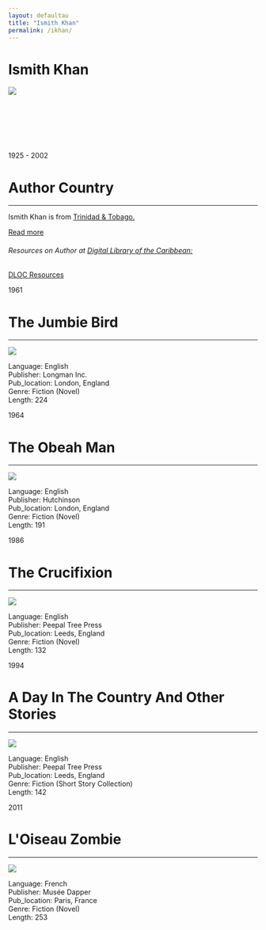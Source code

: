 ```yaml
---
layout: defaultau
title: "Ismith Khan"
permalink: /ikhan/
---
```

<!-- partial:index.partial.html -->
<div class="content">
    <h1>Ismith Khan</h1>
    <div class="quote">
        <div><img src="https://www.peepaltreepress.com/sites/default/files/styles/author_large/public/Ismith%20Khan.jpg" class="logo"></div>
    </div>
    <div class="timeline">
        <div style="padding-bottom:100px;"></div>
        <div class="block">
            <div class="date right"><p class="right"> 1925 - 2002 </p></div>
            <div class="dot"></div>
            <div class="left first">
            <div class="author_country">
                <h1>Author Country</h1><hr>
          <div class="aclocation">  <p>Ismith Khan is from <a href="{{ site.baseurl }}/3">Trinidad & Tobago.</a></p></div>
              <div class="acreadmore">  <a href="https://en.wikipedia.org/wiki/Ismith_Khan" target="_blank">Read more</a></div>
              <div class="aclocation">  <h6>Resources on Author at <a href="https://dloc.com" target="_blank">Digital Library of the Caribbean:</a></h6></div>
              <div class="dlocresources"><a href="{{ site.baseurl }}/ikhan_dloc" target="_blank">DLOC Resources</a></div>
            </div>
            </div>
        </div>
        <div class="block">
            <div class="date left"><p class="left">1961</p></div>
            <div class="dot"></div>
            <div class="right">
                <h1>The Jumbie Bird</h1><hr>
                <p><img src="https://pictures.abebooks.com/inventory/5169101312.jpg"></p>
                <p>
                Language: English<br/>
                Publisher: Longman Inc.<br/>
                Pub_location: London, England<br/>
                Genre: Fiction (Novel)<br/>
                Length: 224</p>
            </div>
        </div>
        <div class="block">
            <div class="date right"><p class="right">1964</p></div>
            <div class="dot"></div>
            <div class="left hide">
                <h1>The Obeah Man</h1><hr>
                <p><img src="https://i.gr-assets.com/images/S/compressed.photo.goodreads.com/books/1347561256l/2243954.jpg"></p>
                <p>Language: English<br/>
                Publisher: Hutchinson<br/>
                Pub_location: London, England<br/>
                Genre: Fiction (Novel)<br/>
                Length: 191</p>
            </div>
        </div>
       <div class="block">
            <div class="date right"><p class="right">1986</p></div>
            <div class="dot"></div>
            <div class="left hide">
                <h1>The Crucifixion</h1><hr>
                <p><img src="https://m.media-amazon.com/images/I/51otv8Zm6NL._AC_SY780_.jpg"></p>
                <p>Language: English<br/>
                Publisher: Peepal Tree Press<br/>
                Pub_location:  Leeds, England<br/>
                Genre: Fiction (Novel)<br/>
                Length: 132</p>
            </div>
        </div>
        <div class="block">
            <div class="date left"><p class="left">1994</p></div>
            <div class="dot"></div>
            <div class="right">
                <h1>A Day In The Country And Other Stories</h1><hr>
                <p><img src="https://m.media-amazon.com/images/I/410F20625SL.jpg"></p>
                <p>
                Language: English<br/>
                Publisher: Peepal Tree Press<br/>
                Pub_location: Leeds, England<br/>
                Genre: Fiction (Short Story Collection)<br/>
                Length: 142</p>
            </div>
        </div>
        <div class="block">
            <div class="date right"><p class="right">2011</p></div>
            <div class="dot"></div>
            <div class="left hide">
                <h1>L'Oiseau Zombie</h1><hr>
                <p><img src="https://m.media-amazon.com/images/I/61JSE77DXRL._SX362_BO1,204,203,200_.jpg"></p>
                <p>Language: French<br/>
                Publisher: Musée Dapper<br/>
                Pub_location: Paris, France<br/>
                Genre: Fiction (Novel)<br/>
                Length: 253</p>
            </div>
        </div>
</div>
</div>
  <!-- partial -->
<script src='https://cdnjs.cloudflare.com/ajax/libs/jquery/3.1.1/jquery.min.js'></script><script  src="{{ site.baseurl }}/assets/js/authorscript.js"></script>